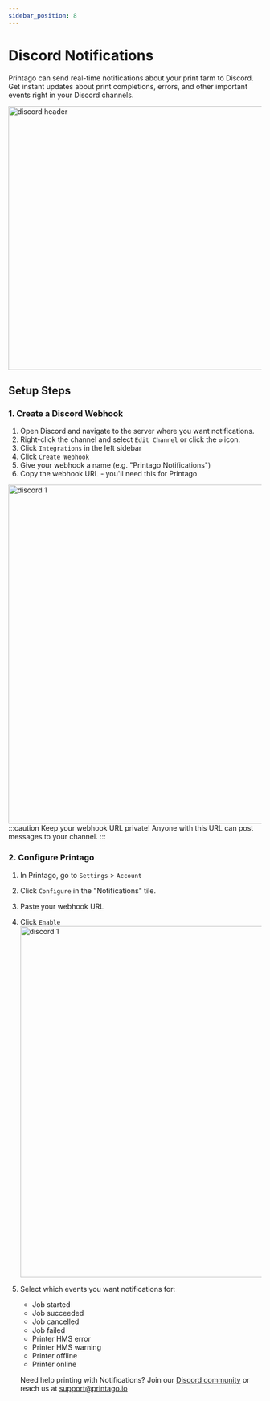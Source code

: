 ```yaml
---
sidebar_position: 8
---
```


# Discord Notifications

Printago can send real-time notifications about your print farm to Discord. Get instant updates about print completions, errors, and other important events right in your Discord channels.

<img src="/img/screenshot_000400.png" width="525" alt="discord header" />

## Setup Steps

### 1. Create a Discord Webhook

1. Open Discord and navigate to the server where you want notifications.  
2. Right-click the channel and select `Edit Channel` or click the `⚙️` icon.
3. Click `Integrations` in the left sidebar
4. Click `Create Webhook`
5. Give your webhook a name (e.g. "Printago Notifications")
6. Copy the webhook URL - you'll need this for Printago

<img src="/img/discord1.gif" width="675" alt="discord 1" />
:::caution
Keep your webhook URL private! Anyone with this URL can post messages to your channel.
:::

### 2. Configure Printago

1. In Printago, go to `Settings` > `Account`
2. Click `Configure` in the "Notifications" tile.
3. Paste your webhook URL
4. Click `Enable`
    <img src="/img/screenshot_000399.png" width="700" alt="discord 1" />
5. Select which events you want notifications for:
    *    Job started	
    *    Job succeeded	
    *    Job cancelled	
    *    Job failed	
    *    Printer HMS error	
    *    Printer HMS warning	
    *    Printer offline	
    *    Printer online

    Need help printing with Notifications? Join our [Discord community](https://discord.gg/RCFA2u99De) or reach us at support@printago.io